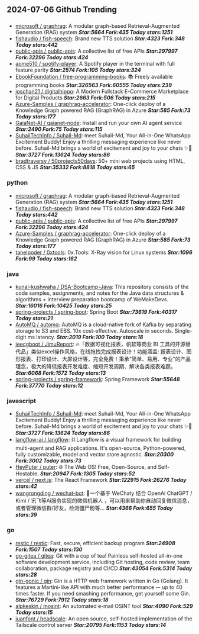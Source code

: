 ## 2024-07-06 Github Trending

### 
* [microsoft / graphrag](https://github.com/microsoft/graphrag): A modular graph-based Retrieval-Augmented Generation (RAG) system ***Star:5664 Fork:435 Today stars:1251***
* [fishaudio / fish-speech](https://github.com/fishaudio/fish-speech): Brand new TTS solution ***Star:4323 Fork:348 Today stars:442***
* [public-apis / public-apis](https://github.com/public-apis/public-apis): A collective list of free APIs ***Star:297997 Fork:32296 Today stars:424***
* [aome510 / spotify-player](https://github.com/aome510/spotify-player): A Spotify player in the terminal with full feature parity ***Star:2574 Fork:105 Today stars:324***
* [EbookFoundation / free-programming-books](https://github.com/EbookFoundation/free-programming-books): 📚 Freely available programming books ***Star:326563 Fork:60555 Today stars:239***
* [joschan21 / digitalhippo](https://github.com/joschan21/digitalhippo): A Modern Fullstack E-Commerce Marketplace for Digital Products ***Star:2663 Fork:506 Today stars:215***
* [Azure-Samples / graphrag-accelerator](https://github.com/Azure-Samples/graphrag-accelerator): One-click deploy of a Knowledge Graph powered RAG (GraphRAG) in Azure ***Star:585 Fork:73 Today stars:177***
* [GaiaNet-AI / gaianet-node](https://github.com/GaiaNet-AI/gaianet-node): Install and run your own AI agent service ***Star:2490 Fork:75 Today stars:115***
* [SuhailTechInfo / Suhail-Md](https://github.com/SuhailTechInfo/Suhail-Md): meet Suhail-Md, Your All-in-One WhatsApp Excitement Buddy! Enjoy a thrilling messaging experience like never before. Suhail-Md brings a world of excitement and joy to your chats ✨🤖 ***Star:3727 Fork:13624 Today stars:86***
* [bradtraversy / 50projects50days](https://github.com/bradtraversy/50projects50days): 50+ mini web projects using HTML, CSS & JS ***Star:35332 Fork:8818 Today stars:65***

### python
* [microsoft / graphrag](https://github.com/microsoft/graphrag): A modular graph-based Retrieval-Augmented Generation (RAG) system ***Star:5664 Fork:435 Today stars:1251***
* [fishaudio / fish-speech](https://github.com/fishaudio/fish-speech): Brand new TTS solution ***Star:4323 Fork:348 Today stars:442***
* [public-apis / public-apis](https://github.com/public-apis/public-apis): A collective list of free APIs ***Star:297997 Fork:32296 Today stars:424***
* [Azure-Samples / graphrag-accelerator](https://github.com/Azure-Samples/graphrag-accelerator): One-click deploy of a Knowledge Graph powered RAG (GraphRAG) in Azure ***Star:585 Fork:73 Today stars:177***
* [tanelpoder / 0xtools](https://github.com/tanelpoder/0xtools): 0x.Tools: X-Ray vision for Linux systems ***Star:1096 Fork:99 Today stars:162***

### java
* [kunal-kushwaha / DSA-Bootcamp-Java](https://github.com/kunal-kushwaha/DSA-Bootcamp-Java): This repository consists of the code samples, assignments, and notes for the Java data structures & algorithms + interview preparation bootcamp of WeMakeDevs. ***Star:16016 Fork:10425 Today stars:25***
* [spring-projects / spring-boot](https://github.com/spring-projects/spring-boot): Spring Boot ***Star:73619 Fork:40317 Today stars:21***
* [AutoMQ / automq](https://github.com/AutoMQ/automq): AutoMQ is a cloud-native fork of Kafka by separating storage to S3 and EBS. 10x cost-effective. Autoscale in seconds. Single-digit ms latency. ***Star:2019 Fork:100 Today stars:18***
* [jeecgboot / JimuReport](https://github.com/jeecgboot/JimuReport): 🔥「数据可视化报表，帆软等商业 BI 工具的开源替代品」类似excel操作风格，在线拖拽完成报表设计！功能涵盖: 报表设计、图形报表、打印设计、大屏设计等，完全免费！秉承“简单、易用、专业”的产品理念，极大的降低报表开发难度、缩短开发周期、解决各类报表难题。 ***Star:6068 Fork:1572 Today stars:13***
* [spring-projects / spring-framework](https://github.com/spring-projects/spring-framework): Spring Framework ***Star:55648 Fork:37770 Today stars:12***

### javascript
* [SuhailTechInfo / Suhail-Md](https://github.com/SuhailTechInfo/Suhail-Md): meet Suhail-Md, Your All-in-One WhatsApp Excitement Buddy! Enjoy a thrilling messaging experience like never before. Suhail-Md brings a world of excitement and joy to your chats ✨🤖 ***Star:3727 Fork:13624 Today stars:86***
* [langflow-ai / langflow](https://github.com/langflow-ai/langflow): ⛓️ Langflow is a visual framework for building multi-agent and RAG applications. It's open-source, Python-powered, fully customizable, model and vector store agnostic. ***Star:20300 Fork:3002 Today stars:73***
* [HeyPuter / puter](https://github.com/HeyPuter/puter): 🌐 The Web OS! Free, Open-Source, and Self-Hostable. ***Star:20947 Fork:1305 Today stars:52***
* [vercel / next.js](https://github.com/vercel/next.js): The React Framework ***Star:122915 Fork:26276 Today stars:42***
* [wangrongding / wechat-bot](https://github.com/wangrongding/wechat-bot): 🤖一个基于 WeChaty 结合 OpenAi ChatGPT / Kimi / 讯飞等Ai服务实现的微信机器人 ，可以用来帮助你自动回复微信消息，或者管理微信群/好友，检测僵尸粉等... ***Star:4366 Fork:655 Today stars:39***

### go
* [restic / restic](https://github.com/restic/restic): Fast, secure, efficient backup program ***Star:24908 Fork:1507 Today stars:130***
* [go-gitea / gitea](https://github.com/go-gitea/gitea): Git with a cup of tea! Painless self-hosted all-in-one software development service, including Git hosting, code review, team collaboration, package registry and CI/CD ***Star:43054 Fork:5314 Today stars:28***
* [gin-gonic / gin](https://github.com/gin-gonic/gin): Gin is a HTTP web framework written in Go (Golang). It features a Martini-like API with much better performance -- up to 40 times faster. If you need smashing performance, get yourself some Gin. ***Star:76729 Fork:7912 Today stars:18***
* [alpkeskin / mosint](https://github.com/alpkeskin/mosint): An automated e-mail OSINT tool ***Star:4090 Fork:529 Today stars:15***
* [juanfont / headscale](https://github.com/juanfont/headscale): An open source, self-hosted implementation of the Tailscale control server ***Star:20795 Fork:1153 Today stars:14***
